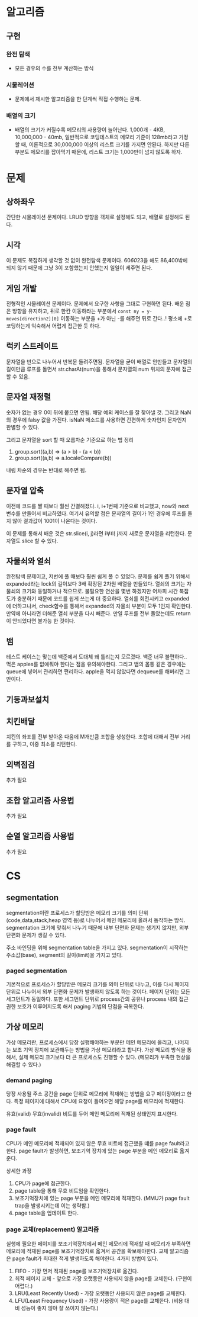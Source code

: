 # 알고리즘

## 구현

### 완전 탐색

- 모든 경우의 수를 전부 계산하는 방식

### 시물레이션

- 문제에서 제시한 알고리즘을 한 단계씩 직접 수행하는 문제.

### 배열의 크기

- 배열의 크기가 커질수록 메모리의 사용량이 늘어난다. 1,000개 - 4KB, 10,000,000 - 40mb, 일반적으로 코딩테스트의 메모리 기준이 128mb라고 가정할 때, 이론적으로 30,000,000 이상의 리스트 크기를 가지면 안된다. 하지만 다른 부분도 메모리를 잡아먹기 때문에, 리스트 크기는 1,000만이 넘지 않도록 하자.

# 문제

## 상하좌우

간단한 시물레이션 문제이다. LRUD 방향을 객체로 설정해도 되고, 배열로 설정해도 된다.

## 시각

이 문제도 복잡하게 생각할 것 없이 완전탐색 문제이다. 60*60*23을 해도 86,400밖에 되지 않기 때문에 그냥 3이 포함했는지 안했는지 일일이 세주면 된다.

## 게임 개발

전형적인 시물레이션 문제이다. 문제에서 요구한 사항을 그대로 구현하면 된다. 배운 점은 방향을 유지하고, 뒤로 한칸 이동하라는 부분에서 `const ny = y-moves[direction2][0]`
이동하는 부분을 +가 아닌 -를 해주면 뒤로 간다..! 평소에 +로 코딩하는게 익숙해서 어렵게 접근한 듯 하다.

## 럭키 스트레이트

문자열을 반으로 나누어서 반복문 돌려주면됨. 문자열을 굳이 배열로 안만들고 문자열의 길이만큼 루프를 돌면서 str.charAt(num)을 통해서 문자열의 num 위치의 문자에 접근할 수 있음.

## 문자열 재정렬

숫자가 없는 경우 0이 뒤에 붙으면 안됨. 해당 예외 케이스를 잘 찾아낼 것. 그리고 NaN의 경우에 falsy 값을 가진다. isNaN 메소드를 사용하면 간편하게 숫자인지 문자인지 판별할 수 있다.

그리고 문자열을 sort 할 때 오름차순 기준으로 하는 법 정리

1. group.sort((a,b) => (a > b) - (a < b))
2. group.sort((a,b) => a.localeCompare(b))

내림 차순의 경우는 반대로 해주면 됨.

## 문자열 압축

이전에 코드를 짤 때보다 훨씬 간결해졌다. i, i+1번째 기준으로 비교했고, now와 next 변수를 만들어서 비교하였다. 여기서 유의할 점은 문자열의 길이가 1인 경우에 루프를 돌지 않아 결과값이 1001이 나온다는 것이다.

이 문제를 통해서 배운 것은 str.slice(i, j)라면 i부터 j까지 새로운 문자열을 리턴한다. 문자열도 slice 할 수 있다.

## 자물쇠와 열쇠

완전탐색 문제이고, 저번에 풀 때보다 훨씬 쉽게 풀 수 있었다. 문제를 쉽게 풀기 위해서 expanded라는 lock의 길이보다 3배 확장된 2차원 배열을 만들었다. 열쇠의 크기는 자물쇠의 크기와 동일하거나 적으므로. 불필요한 연산을 몇번 하겠지만 어차피 시간 복잡도가 충분하기 때문에 코드를 쉽게 쓰는게 더 중요하다.
열쇠를 회전시키고 expanded에 더하고나서, check함수를 통해서 expanded의 자물쇠 부분이 모두 1인지 확인한다. 만약에 아니라면 더해준 열쇠 부분을 다시 빼준다. 만일 루프를 전부 돌았는데도 return이 안되었다면 불가능 한 것이다.

## 뱀

테스트 케이스는 맞는데 백준에서 도대체 왜 틀리는지 모르겠다. 백준 너무 불편하다.. 먹은 apples를 없애줘야 한다는 점을 유의해야한다.
그리고 뱀의 몸통 같은 경우에는 queue에 넣어서 관리하면 편리하다. apple을 먹지 않았다면 dequeue를 해버리면 그만이다.

## 기둥과보설치

## 치킨배달

치킨의 좌표를 전부 받아온 다음에 M개만큼 조합을 생성한다. 조합에 대해서 전부 거리를 구하고, 이중 최소를 리턴한다.

## 외벽점검

추가 필요

## 조합 알고리즘 사용법

추가 필요

## 순열 알고리즘 사용법

추가 필요

# CS

## segmentation

segmentation이란 프로세스가 할당받은 메모리 크기를 의미 단위(code,data,stack,heap 영역 등)로 나누어서 메인 메모리에 올려서 동작하는 방식.
segmentation 크기에 맞춰서 나누기 때문에 내부 단편화 문제는 생기지 않지만, 외부 단편화 문제가 생길 수 있다.

주소 바인딩을 위해 segmentation table을 가지고 있다. segmentation이 시작하는 주소값(base), segment의 길이(limit)을 가지고 있다.

### paged segmentation

기본적으로 프로세스가 할당받은 메모리 크기를 의미 단위로 나누고, 이를 다시 페이지 단위로 나누어서 외부 단편화 문제가 발생하지 않도록 하는 것이다. 페이지 단위는 모든 세그먼트가 동일하다.
또한 세그먼트 단위로 process간의 공유나 process 내의 접근 권한 보호가 이루어지도록 해서 paging 기법의 단점을 극복한다.

## 가상 메모리

가상 메모리란, 프로세스에서 당장 실행해야하는 부분만 메인 메모리에 올리고, 나머지는 보조 기억 장치에 보관해두는 방법을 가상 메모리라고 합니다. 가상 메모리 방식을 통해서, 실제 메모리 크기보다 더 큰 프로세스도 진행할 수 있다. (메모리가 부족한 현상을 해결할 수 있다.)

### demand paging

당장 사용될 주소 공간을 page 단위로 메모리에 적재하는 방법을 요구 페이징이라고 한다. 특정 페이지에 대해서 CPU에 요청이 들어오면 해당 page를 메모리에 적재한다.

유효(valid) 무효(invalid) 비트를 두어 메인 메모리에 적재된 상태인지 표시한다.

### page fault

CPU가 메인 메모리에 적재되어 있지 않은 무효 비트에 접근했을 떄를 page fault라고 한다.
page fault가 발생하면, 보조기억 장치에 있는 page 부분을 메인 메모리로 옮겨준다.

상세한 과정

1. CPU가 page에 접근한다.
2. page table을 통해 무효 비트임을 확인한다.
3. 보조기억장치에 있는 page 부분을 메인 메모리에 적재한다. (MMU가 page fault trap을 발생시키는데 이는 생략함.)
4. page table을 업데이트 한다.

### page 교체(replacement) 알고리즘

실행에 필요한 페이지를 보조기억장치에서 메인 메모리에 적재할 때 메모리가 부족하면 메모리에 적재된 page를 보조기억장치로 옮겨서 공간을 확보해야한다.
교체 알고리즘은 page fault가 최대한 적게 발생하도록 해야한다. 4가지 방법이 있다.

1. FIFO - 가장 먼저 적재된 page를 보조기억장치로 옮긴다.
2. 최적 페이지 교체 - 앞으로 가장 오랫동안 사용되지 않을 page를 교체한다. (구현이 어렵다.)
3. LRU(Least Recently Used) - 가장 오랫동안 사용되지 않은 page를 교체한다.
4. LFU(Least Frequency Used) - 가장 사용량이 적은 page를 교체한다. (비용 대비 성능이 좋지 않아 잘 쓰이지 않는다.)
